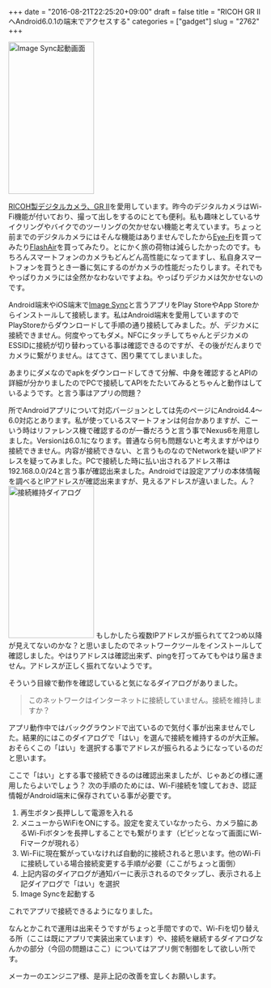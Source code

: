 +++
date = "2016-08-21T22:25:20+09:00"
draft = false
title = "RICOH GR IIへAndroid6.0.1の端末でアクセスする"
categories = ["gadget"]
slug = "2762"
+++

<a href="/images/2016/08/Screenshot_20160821-133753.png"><img src="/images/2016/08/Screenshot_20160821-133753-169x300.png" alt="Image Sync起動画面" width="169" height="300" class="size-medium wp-image-2763" /></a>

<a href="http://www.ricoh-imaging.co.jp/japan/products/gr-2/" target="_blank">RICOH製デジタルカメラ、GR II</a>を愛用しています。昨今のデジタルカメラはWi-Fi機能が付いており、撮って出しをするのにとても便利。私も趣味としているサイクリングやバイクでのツーリングの欠かせない機能と考えています。ちょっと前までのデジタルカメラにはそんな機能はありませんでしたから<a href="http://jp.eyefi.com/" target="_blank">Eye-Fi</a>を買ってみたり<a href="http://www.flashair.info/" target="_blank">FlashAir</a>を買ってみたり。とにかく旅の荷物は減らしたかったのです。もちろんスマートフォンのカメラもどんどん高性能になってますし、私自身スマートフォンを買うとき一番に気にするのがカメラの性能だったりします。それでもやっぱりカメラには全然かなわないですよね。やっぱりデジカメは欠かせないのです。

<!--more-->

Android端末やiOS端末で<a href="http://www.ricoh-imaging.co.jp/japan/support/download/app/image-sync/" target="_blank">Image Sync</a>と言うアプリをPlay StoreやApp Storeからインストールして接続します。私はAndroid端末を愛用していますのでPlayStoreからダウンロードして手順の通り接続してみました。が、デジカメに接続できません。何度やってもダメ。NFCにタッチしてちゃんとデジカメのESSIDに接続が切り替わっている事は確認できるのですが、その後がだんまりでカメラに繋がりません。はてさて、困り果ててしまいました。

あまりにダメなのでapkをダウンロードしてきて分解、中身を確認するとAPIの詳細が分かりましたのでPCで接続してAPIをたたいてみるとちゃんと動作はしているようです。と言う事はアプリの問題？

所でAndroidアプリについて対応バージョンとしては先のページにAndroid4.4～6.0対応とあります。私が使っているスマートフォンは何台かありますが、こーいう時はリファレンス機で確認するのが一番だろうと言う事でNexus6を用意しました。Versionは6.0.1になります。普通なら何も問題ないと考えますがやはり接続できません。内容が接続できない、と言うものなのでNetworkを疑いIPアドレスを疑ってみました。PCで接続した時に払い出されるアドレス帯は192.168.0.0/24と言う事が確認出来ました。Androidでは設定アプリの本体情報を調べるとIPアドレスが確認出来ますが、見えるアドレスが違いました。ん？
<a href="/images/2016/08/Screenshot_20160820-193830.png"><img src="/images/2016/08/Screenshot_20160820-193830-169x300.png" alt="接続維持ダイアログ" width="169" height="300" class="alignleft size-medium wp-image-2764" /></a>
もしかしたら複数IPアドレスが振られてて2つめ以降が見えてないのかな？と思いましたのでネットワークツールをインストールして確認しました。やはりアドレスは確認出来ず、pingを打ってみてもやはり届きません。アドレスが正しく振れてないようです。

そういう目線で動作を確認していると気になるダイアログがありました。

<blockquote>このネットワークはインターネットに接続していません。接続を維持しますか？</blockquote>

アプリ動作中ではバックグラウンドで出ているので気付く事が出来ませんでした。結果的にはこのダイアログで「はい」を選んで接続を維持するのが大正解。おそらくこの「はい」を選択する事でアドレスが振られるようになっているのだと思います。

ここで「はい」とする事で接続できるのは確認出来ましたが、じゃあどの様に運用したらよいでしょう？
次の手順のためには、Wi-Fi接続を1度しておき、認証情報がAndroid端末に保存されている事が必要です。

<ol>
	<li>再生ボタン長押しして電源を入れる</li>
	<li>メニューからWiFiをONにする。設定を変えていなかったら、カメラ脇にあるWi-Fiボタンを長押しすることでも繋がります（ピピッとなって画面にWi-Fiマークが現れる）</li>
	<li>Wi-Fiに現在繋がっていなければ自動的に接続されると思います。他のWi-Fiに接続している場合接続変更する手順が必要（ここがちょっと面倒）</li>
	<li>上記内容のダイアログが通知バーに表示されるのでタップし、表示される上記ダイアログで「はい」を選択</li>
	<li>Image Syncを起動する</li>
</ol>

これでアプリで接続できるようになりました。

なんとかこれで運用は出来そうですがちょっと手間ですので、Wi-Fiを切り替える所（ここは既にアプリで実装出来ています）や、接続を継続するダイアログなんかの部分（今回の問題はここ）についてはアプリ側で制御をして欲しい所です。

メーカーのエンジニア様、是非上記の改善を宜しくお願いします。

